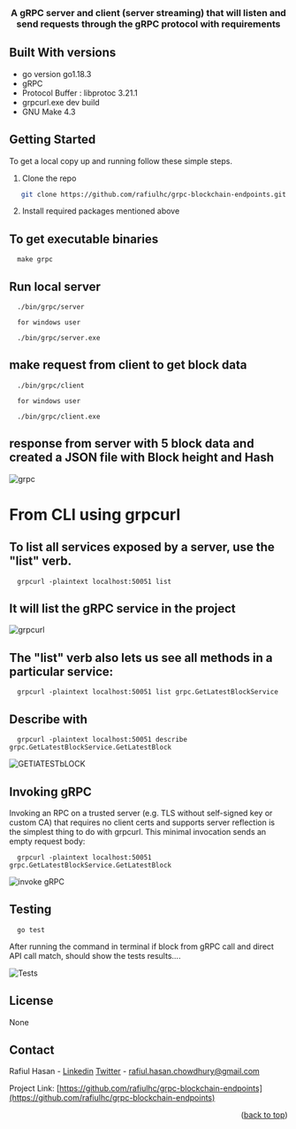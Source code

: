 <div id="top"></div>

<!-- PROJECT SHIELDS -->
<!--
*** I'm using markdown "reference style" links for readability.
*** Reference links are enclosed in brackets [ ] instead of parentheses ( ).
*** https://www.markdownguide.org/basic-syntax/#reference-style-links
-->




<!-- PROJECT LOGO -->
<br />
<div align="center">


  <h3 align="center">A gRPC server and client (server streaming) that will listen and
send requests through the gRPC protocol with  requirements</h3>


</div>




## Built With versions

* go version go1.18.3
* gRPC
* Protocol Buffer : libprotoc 3.21.1
* grpcurl.exe dev build
* GNU Make 4.3




<!-- GETTING STARTED -->
## Getting Started

To get a local copy up and running follow these simple steps.




1. Clone the repo
```sh
   git clone https://github.com/rafiulhc/grpc-blockchain-endpoints.git
```
2. Install required packages mentioned above




## To get executable binaries

```
  make grpc
  ```

## Run local server

```
  ./bin/grpc/server

  for windows user

  ./bin/grpc/server.exe
  ```

## make request from client to get block data

```
  ./bin/grpc/client

  for windows user

  ./bin/grpc/client.exe
  ```

## response from server with 5 block data and created a JSON file with Block height and Hash

![grpc](https://user-images.githubusercontent.com/68476971/191175281-2816f882-a3a4-46f7-ab70-0bb55266873f.png)

# From CLI using grpcurl

## To list all services exposed by a server, use the "list" verb.

```
  grpcurl -plaintext localhost:50051 list
  ```

## It will list the gRPC service in the project

![grpcurl](https://user-images.githubusercontent.com/68476971/191187897-e981e48f-fcb2-4f9d-a98a-b9ff5bfcbdb2.png)

## The "list" verb also lets us see all methods in a particular service:

```
  grpcurl -plaintext localhost:50051 list grpc.GetLatestBlockService
  ```

## Describe with

```
  grpcurl -plaintext localhost:50051 describe grpc.GetLatestBlockService.GetLatestBlock
  ```
![GETlATESTbLOCK](https://user-images.githubusercontent.com/68476971/191179130-c90a9943-7ada-4224-96cb-d68ea96e0c96.png)

## Invoking gRPC

Invoking an RPC on a trusted server (e.g. TLS without self-signed key or custom CA) that requires no client certs and supports server reflection is the simplest thing to do with grpcurl. This minimal invocation sends an empty request body:

```
  grpcurl -plaintext localhost:50051 grpc.GetLatestBlockService.GetLatestBlock
  ```
![invoke gRPC](https://user-images.githubusercontent.com/68476971/191177329-a52f60bf-54af-40c4-9e1a-c933b6666eb9.png)

<!--Testing-->
## Testing

```
  go test
```


After running the command in terminal if block from gRPC call and direct API call match, should show the tests results....


![Tests](https://user-images.githubusercontent.com/68476971/191172357-e5e74903-196b-4c7d-9652-fe52ef8c8a92.png)



<!-- LICENSE -->
## License

None



<!-- CONTACT -->
## Contact

Rafiul Hasan - [Linkedin](https://www.linkedin.com/in/hrafiul/)
               [Twitter](https://twitter.com/r_hasan_c)
               - rafiul.hasan.chowdhury@gmail.com

Project Link: [https://github.com/rafiulhc/grpc-blockchain-endpoints](https://github.com/rafiulhc/grpc-blockchain-endpoints)

<p align="right">(<a href="#top">back to top</a>)</p>
